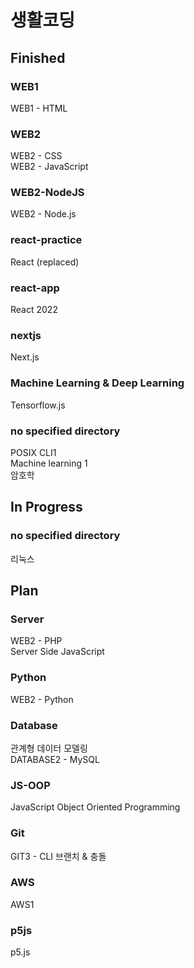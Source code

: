 # 생활코딩 

## Finished

### WEB1
WEB1 - HTML

### WEB2
WEB2 - CSS \
WEB2 - JavaScript

### WEB2-NodeJS
WEB2 - Node.js

### react-practice
React (replaced)

### react-app
React 2022

### nextjs
Next.js

### Machine Learning & Deep Learning
Tensorflow.js

### no specified directory
POSIX CLI1 \
Machine learning 1 \
암호학

## In Progress

### no specified directory
리눅스

## Plan

### Server
WEB2 - PHP \
Server Side JavaScript

### Python
WEB2 - Python

### Database
관계형 데이터 모델링 \
DATABASE2 - MySQL

### JS-OOP
JavaScript Object Oriented Programming

### Git
GIT3 - CLI 브랜치 & 충돌

### AWS
AWS1

### p5js
p5.js

